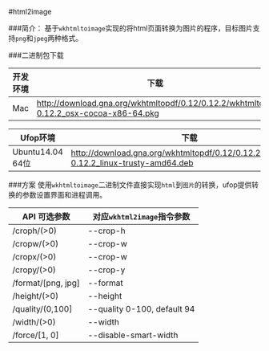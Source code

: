 #html2image

###简介：
基于`wkhtmltoimage`实现的将html页面转换为图片的程序，目标图片支持`png`和`jpeg`两种格式。


###二进制包下载

|开发环境|下载|
|-------|-----|
|Mac|http://download.gna.org/wkhtmltopdf/0.12/0.12.2/wkhtmltox-0.12.2_osx-cocoa-x86-64.pkg|

|Ufop环境|下载|
|------------|------|
|Ubuntu14.04 64位|http://download.gna.org/wkhtmltopdf/0.12/0.12.2/wkhtmltox-0.12.2_linux-trusty-amd64.deb|

###方案
使用`wkhtmltoimage`二进制文件直接实现`html`到`图片`的转换，ufop提供转换的参数设置界面和进程调用。

|API 可选参数| 对应`wkhtml2image`指令参数|
|-----------|-------------------------|
|/croph/(>0) |--crop-h|
|/cropw/(>0) |--crop-w|
|/cropx/(>0) |--crop-w|
|/cropy/(>0) |--crop-y|
|/format/[png, jpg] |--format|
|/height/(>0) |--height|
|/quality/(0,100] |--quality 0-100, default 94|
|/width/(>0)| --width|
|/force/[1, 0]|--disable-smart-width|
